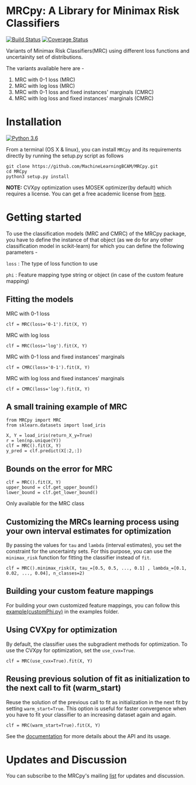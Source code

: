 # MRCpy: A Library for Minimax Risk Classifiers

[![Build Status](https://app.travis-ci.com/MachineLearningBCAM/MRCpy.svg?branch=main)](https://travis-ci.com/github/MachineLearningBCAM/MRCpy)
[![Coverage Status](https://img.shields.io/codecov/c/github/MachineLearningBCAM/MRCpy)](https://codecov.io/gh/MachineLearningBCAM/MRCpy)

Variants of Minimax Risk Classifiers(MRC) using different loss functions and uncertainity set of distributions.

The variants available here are - 

1) MRC with 0-1 loss (MRC)
2) MRC with log loss (MRC)
3) MRC with 0-1 loss and fixed instances' marginals (CMRC)
4) MRC with log loss and fixed instances' marginals (CMRC)

# Installation
[![Python 3.6](https://img.shields.io/badge/python-3.6-blue.svg)](https://www.python.org/downloads/release/python-360/)
<br/>

From a terminal (OS X & linux), you can install ``MRCpy`` and its requirements directly by running the setup.py script as follows

```
git clone https://github.com/MachineLearningBCAM/MRCpy.git
cd MRCpy
python3 setup.py install
```

__NOTE:__ CVXpy optimization uses MOSEK optimizer(by default) which requires a license. You can get a free academic license from [here](https://www.mosek.com/products/academic-licenses/).

# Getting started
To use the classification models (MRC and CMRC) of the MRCpy package, you have to define the instance of that object (as we do for any other classification model in scikit-learn) for which you can define the following parameters - 

``loss`` : The type of loss function to use

``phi`` : Feature mapping type string or object (in case of the custom feature mapping)


## Fitting the models

MRC with 0-1 loss
```
clf = MRC(loss='0-1').fit(X, Y)
```

MRC with log loss
```
clf = MRC(loss='log').fit(X, Y)
```

MRC with 0-1 loss and fixed instances' marginals
```
clf = CMRC(loss='0-1').fit(X, Y)
```

MRC with log loss and fixed instances' marginals
```
clf = CMRC(loss='log').fit(X, Y)
```

## A small training example of MRC
```
from MRCpy import MRC
from sklearn.datasets import load_iris

X, Y = load_iris(return_X_y=True)
r = len(np.unique(Y))
clf = MRC().fit(X, Y)
y_pred = clf.predict(X[:2,:])
```

## Bounds on the error for MRC

```
clf = MRC().fit(X, Y)
upper_bound = clf.get_upper_bound()
lower_bound = clf.get_lower_bound()
```

Only available for the MRC class


## Customizing the MRCs learning process using your own interval estimates for optimization

By passing the values for ``tau`` and ``lambda`` (interval estimates), you set the constraint for the uncertainty sets. For this purpose, you can use the ``minimax_risk`` function for fitting the classifier instead of ``fit``.
```
clf = MRC().minimax_risk(X, tau_=[0.5, 0.5, ..., 0.1] , lambda_=[0.1, 0.02, ..., 0.04], n_classes=2)
```

## Building your custom feature mappings

For building your own customized feature mappings, you can follow this [example(customPhi.py)](https://github.com/MachineLearningBCAM/MRCpy/blob/main/examples/customPhi.py) in the examples folder.

## Using CVXpy for optimization

By default, the classifier uses the subgradient methods for optimization. To use the CVXpy for optimization, set the ``use_cvx=True``.
```
clf = MRC(use_cvx=True).fit(X, Y)
```

## Reusing previous solution of fit as initialization to the next call to fit (warm_start)

Reuse the solution of the previous call to fit as initialization in the next fit by setting ``warm_start=True``. This option is useful for faster convergence when you have to fit your classifier to an increasing dataset again and again.
```
clf = MRC(warm_start=True).fit(X, Y)
```

See the [documentation](https://MachineLearningBCAM.github.io/MRCpy/) for more details about the API and its usage.

# Updates and Discussion

You can subscribe to the MRCpy's mailing [list](https://mail.python.org/mailman3/lists/mrcpy.python.org/) for updates and discussion.
